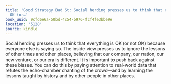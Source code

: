 ```yaml
---
title: 'Good Strategy Bad St: Social herding presses us to think that everything is
  OK (or…'
book_uuid: 9cfd6e6a-50bd-4c54-b976-fcf4fe3bbe9e
location: '5128'
source: kindle
---
```


Social herding presses us to think that everything is OK (or not OK) because everyone else is saying so. The inside view presses us to ignore the lessons of other times and other places, believing that our company, our nation, our new venture, or our era is different. It is important to push back against these biases. You can do this by paying attention to real-world data that refutes the echo-chamber chanting of the crowd—and by learning the lessons taught by history and by other people in other places.
